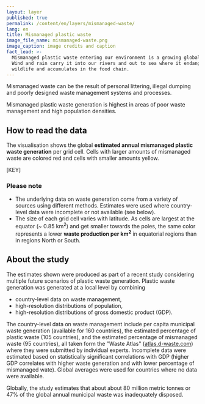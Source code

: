 ```yaml
---
layout: layer
published: true
permalink: /content/en/layers/mismanaged-waste/
lang: en
title: Mismanaged plastic waste
image_file_name: mismanaged-waste.png
image_caption: image credits and caption
fact_lead: >-
  Mismanaged plastic waste entering our environment is a growing global concern.
  Wind and rain carry it into our rivers and out to sea where it endangers
  wildlife and accumulates in the food chain.
---
```


Mismanaged waste can be the result of personal littering, illegal dumping and poorly designed waste management systems and processes. 

Mismanaged plastic waste generation is highest in areas of poor waste management and high population densities.

## How to read the data

The visualisation shows the global **estimated annual mismanaged plastic waste generation** per grid cell. Cells with larger amounts of mismanaged waste are colored red and cells with smaller amounts yellow.

[KEY]

### Please note

* The underlying data on waste generation come from a variety of sources using different methods. Estimates were used where country-level data were incomplete or not available (see below).
* The size of each grid cell varies with latitude. As cells are largest at the equator (~ 0.85 km<sup>2</sup>) and get smaller towards the poles, the same color represents a lower **waste production per km<sup>2</sup>** in equatorial regions than in regions North or South.

## About the study 

The estimates shown were produced as part of a recent study considering multiple future scenarios of plastic waste generation. Plastic waste generation was generated at a local level by combining  

* country-level data on waste management, 
* high-resolution distributions of population,
* high-resolution distributions of gross domestic product (GDP).

The country-level data on waste management include per capita municipal waste generation (available for 160 countries), the estimated percentage of plastic waste (105 countries), and the estimated percentage of mismanaged waste (95 countries), all taken form the "Waste Atlas" ([atlas.d-waste.com](http://www.atlas.d-waste.com/)) where they were submitted by individual experts. Incomplete data were estimated based on statistically significant correlations with GDP (higher GDP correlates with higher waste generation and with lower percentage of mismanaged wate). Global averages were used for countries where no data were available. 

Globally, the study estimates that about about 80 million metric tonnes or 47% of the global annual municipal waste was inadequately disposed.







